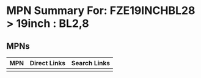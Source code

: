 



# MPN Summary For: FZE19INCHBL28 > 19inch : BL2,8

## MPNs
  

|MPN|Direct Links|Search Links|
| :--- | :--- | :--- |
||||
